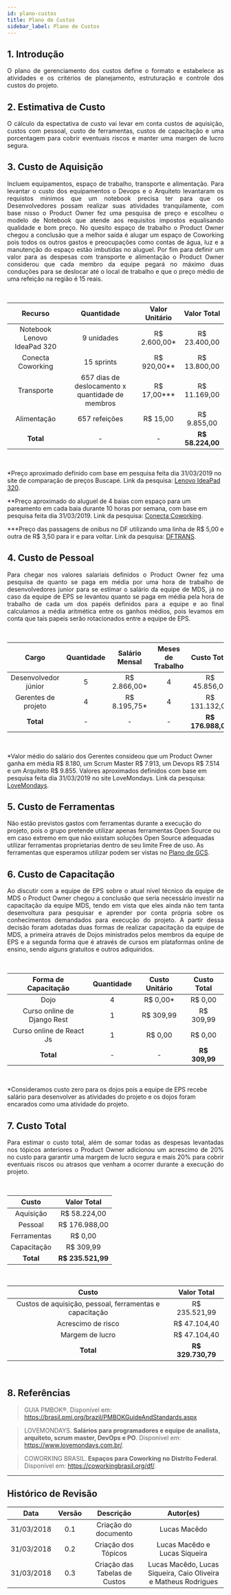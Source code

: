 ```yaml
---
id: plano-custos
title: Plano de Custos
sidebar_label: Plano de Custos
---
```


## 1. Introdução

<p align="justify">O plano de gerenciamento dos custos define o formato e estabelece as atividades e os critérios de planejamento, estruturação e controle dos custos do projeto.</p>

## 2. Estimativa de Custo

<p align="justify">O cálculo da espectativa de custo vai levar em conta custos de aquisição, custos com pessoal, custo de ferramentas, custos de capacitação e uma porcentagem para cobrir eventuais riscos e manter uma margen de lucro segura.</p>

## 3. Custo de Aquisição

<p align="justify">Incluem equipamentos, espaço de trabalho, transporte e alimentação. Para levantar o custo dos equipamentos o Devops e o Arquiteto levantaram os requistos minimos que um notebook precisa ter para que os Desenvolvedores possam realizar suas atividades tranquilamente, com base nisso o Product Owner fez uma pesquisa de preço e escolheu o modelo de Notebook que atende aos requisitos impostos equalisando qualidade e bom preço. No quesito espaço de trabalho o Product Owner chegou a conclusão que a melhor saída é alugar um espaço de Coworking pois todos os outros gastos e preocupações como contas de água, luz e a manutenção do espaço estão imbutidas no aluguel. Por fim para definir um valor para as despesas com transporte e alimentação o Product Owner considerou que cada membro da equipe pegará no máximo duas conduções para se deslocar até o local de trabalho e que o preço médio de uma refeição na região é 15 reais.</p>

<br>

| Recurso | Quantidade | Valor Unitário | Valor Total |
|:--:|:--:|:--:|:--:|
| Notebook Lenovo IdeaPad 320 | 9 unidades | R$ 2.600,00* | R$ 23.400,00 |
| Conecta Coworking | 15 sprints | R$ 920,00** | R$ 13.800,00 |
| Transporte | 657 dias de deslocamento x quantidade de membros | R$ 17,00*** | R$ 11.169,00 |
| Alimentação | 657 refeições | R$ 15,00 | R$ 9.855,00 |
| **Total** | - | - | **R$ 58.224,00** |

<br>

*Preço aproximado definido com base em pesquisa feita dia 31/03/2019 no site de comparação de preços Buscapé. Link da pesquisa: [Lenovo IdeaPad 320](https://www.buscape.com.br/lenovo-ideapad-320-80yh0003br-intel-core-i5-7200u-2-5-ghz-8192-mb-1024-gb).

**Preço aproximado do aluguel de 4 baias com espaço para um pareamento em cada baia durante 10 horas por semana, com base em pesquisa feita dia 31/03/2019. Link da pesquisa: [Conecta Coworking](https://coworkingbrasil.org/spaces/conecta-coworking/).

***Preço das passagens de onibus no DF utilizando uma linha de R$ 5,00 e outra de R$ 3,50 para ir e para voltar. Link da pesquisa: [DFTRANS](http://www.dftrans.df.gov.br/tarifas/).

## 4. Custo de Pessoal

<p align="justify"> Para chegar nos valores salariais definidos o Product Owner fez uma pesquisa de quanto se paga em média por uma hora de trabalho de desenvolvedores junior para se estimar o salário da equipe de MDS, já no caso da equipe de EPS se levantou quanto se paga em média pela hora de trabalho de cada um dos papéis definidos para a equipe e ao final calculamos a média aritmética entre os ganhos médios, pois levamos em conta que tais papeis serão rotacionados entre a equipe de EPS.</p>

<br>

| Cargo | Quantidade | Salário Mensal | Meses de Trabalho | Custo Total |
|:--:|:--:|:--:|:--:|:--:|
| Desenvolvedor júnior | 5 | R$ 2.866,00* | 4 | R$ 45.856,00 |
| Gerentes de projeto | 4 | R$ 8.195,75* | 4 | R$ 131.132,00 |
| **Total** | - | - | - | **R$ 176.988,00** |

<br>

*Valor médio do salário dos Gerentes consideou que um Product Owner ganha em média R$ 8.180, um Scrum Master R$ 7.913, um Devops R$ 7.514 e um Arquiteto R$ 9.855. Valores aproximados definidos com base em pesquisa feita dia 31/03/2019 no site LoveMondays. Link da pesquisa: [LoveMondays](https://www.lovemondays.com.br/).  

## 5. Custo de Ferramentas

Não estão previstos gastos com ferramentas durante a execução do projeto, pois o grupo pretende utilizar apenas ferramentas Open Source ou em caso extremo em que não existam soluções Open Source adequadas utilizar ferramentas proprietarias dentro de seu limite Free de uso. As ferramentas que esperamos utilizar podem ser vistas no [Plano de GCS](https://fga-eps-mds.github.io/2019.1-Hora-Da-Hora/docs/plano-gcs).

## 6. Custo de Capacitação

<p align="justify">Ao discutir com a equipe de EPS sobre o atual nível técnico da equipe de MDS o Product Owner chegou a conclusão que seria necessário investir na capacitação da equipe MDS, tendo em vista que eles ainda não tem tanta desenvoltura para pesquisar e aprender por conta própria sobre os conhecimentos demandados para execução do projeto. A partir dessa decisão foram adotadas duas formas de realizar capacitação da equipe de MDS, a primeira através de Dojos ministrados pelos membros da equipe de EPS e a segunda forma que é através de cursos em plataformas online de ensino, sendo alguns gratuitos e outros adiquiridos.</p>

<br>

| Forma de Capacitação | Quantidade | Custo Unitário | Custo Total |
|:--:|:--:|:--:|:--:|
| Dojo | 4 | R$ 0,00* | R$ 0,00 |
| Curso online de Django Rest | 1 | R$ 309,99 | R$ 309,99 |
| Curso online de React Js | 1 | R$ 0,00 | R$ 0,00 |
| **Total** | - | - | **R$ 309,99** |

<br>

*Consideramos custo zero para os dojos pois a equipe de EPS recebe salário para desenvolver as atividades do projeto e os dojos foram encarados como uma atividade do projeto.

## 7. Custo Total

<p align="justify">Para estimar o custo total, além de somar todas as despesas levantadas nos tópicos anteriores o Product Owner adicionou um acrescimo de 20% no custo para garantir uma margem de lucro segura e mais 20% para cobrir eventuais riscos ou atrasos que venham a ocorrer durante a execução do projeto.</p>

<br>

| Custo | Valor Total |
|:--:|:--:|
| Aquisição | R$ 58.224,00 |
| Pessoal | R$ 176.988,00 |
| Ferramentas | R$ 0,00 |
| Capacitação | R$ 309,99 |
| **Total** | **R$ 235.521,99** |

<br>

| Custo | Valor Total |
|:--:|:--:|
| Custos de aquisição, pessoal, ferramentas e capacitação | R$ 235.521,99 |
| Acrescimo de risco | R$ 47.104,40 | 
| Margem de lucro | R$ 47.104,40 |
| **Total** | **R$ 329.730,79** |

<br>

## 8. Referências

> GUIA PMBOK®. Disponível em: https://brasil.pmi.org/brazil/PMBOKGuideAndStandards.aspx

> LOVEMONDAYS. <b>Salários para programadores e equipe de analista, arquiteto, scrum master, DevOps e PO</b>. Disponível em: <https://www.lovemondays.com.br/>.

> COWORKING BRASIL.<b> Espaços para Coworking no Distrito Federal</b>. Disponível em:
<https://coworkingbrasil.org/df/>.

___

## Histórico de Revisão
| Data | Versão | Descrição | Autor(es) |
|:--:|:--:|:--:|:--:|
| 31/03/2018 | 0.1 | Criação do documento | Lucas Macêdo |
| 31/03/2018 | 0.2 | Criação dos Tópicos | Lucas Macêdo e Lucas Siqueira |
| 31/03/2018 | 0.3 | Criação das Tabelas de Custos | Lucas Macêdo, Lucas Siqueira, Caio Oliveira e Matheus Rodrigues |